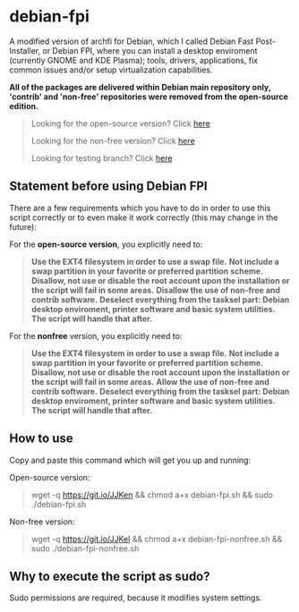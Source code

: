# debian-fpi

A modified version of archfi for Debian, which I called Debian Fast Post-Installer, or Debian FPI, where you can install a desktop enviroment (currently GNOME and KDE Plasma); tools, drivers, applications, fix common issues and/or setup virtualization capabilities.

**All of the packages are delivered within Debian main repository only, 'contrib' and 'non-free' repositories were removed from the open-source edition.**

> Looking for the open-source version? Click <a href="https://github.com/gfelipe099/debian-fpi">here</a></p>
> Looking for the non-free version? Click <a href="https://github.com/gfelipe099/debian-fpi/tree/nonfree">here</a></p>
> Looking for testing branch? Click <a href="https://github.com/gfelipe099/debian-fpi/tree/testing">here</a></p>

## Statement before using Debian FPI
There are a few requirements which you have to do in order to use this script correctly or to even make it work correctly (this may change in the future):

For the **open-source version**, you explicitly need to:
> **Use the EXT4 filesystem in order to use a swap file.**
> **Not include a swap partition in your favorite or preferred partition scheme.**
> **Disallow, not use or disable the root account upon the installation or the script will fail in some areas.**
> **Disallow the use of non-free and contrib software.**
> **Deselect everything from the tasksel part: Debian desktop enviroment, printer software and basic system utilities. The script will handle that after.**

For the **nonfree** version, you explicitly need to:
> **Use the EXT4 filesystem in order to use a swap file.**
> **Not include a swap partition in your favorite or preferred partition scheme.**
> **Disallow, not use or disable the root account upon the installation or the script will fail in some areas.**
> **Allow the use of non-free and contrib software.**
> **Deselect everything from the tasksel part: Debian desktop enviroment, printer software and basic system utilities. The script will handle that after.**

## How to use
Copy and paste this command which will get you up and running:

Open-source version:
> wget -q https://git.io/JJKen && chmod a+x debian-fpi.sh && sudo ./debian-fpi.sh

Non-free version:
> wget -q https://git.io/JJKel && chmod a+x debian-fpi-nonfree.sh && sudo ./debian-fpi-nonfree.sh

## Why to execute the script as sudo?
Sudo permissions are required, because it modifies system settings.
